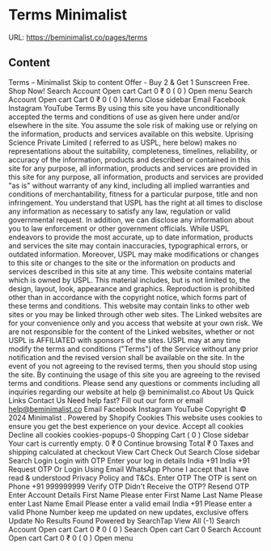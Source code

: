 # Terms  Minimalist

URL: https://beminimalist.co/pages/terms

## Content

Terms – Minimalist
Skip to content
Offer - Buy 2 & Get 1 Sunscreen Free. Shop Now!
Search
Account
Open cart
Cart
0
₹ 0
(
0
)
Open menu
Search
Account
Open cart
Cart
0
₹ 0
(
0
)
Menu
Close sidebar
Email
Facebook
Instagram
YouTube
Terms
By using this site you have unconditionally accepted the terms and conditions of use as given here under and/or elsewhere in the site.
You assume the sole risk of making use or relying on the information, products and services available on this website. Uprising Science Private Limited ( referred to as USPL, here below) makes no representations about the suitability, completeness, timelines, reliability, or accuracy of the information, products and described or contained in this site for any purpose, all information, products and services are provided in this site for any purpose, all information, products and services are provided "as is" without warranty of any kind, including all implied warranties and conditions of merchantability, fitness for a particular purpose, title and non infringement.
You understand that USPL has the right at all times to disclose any information as necessary to satisfy any law, regulation or valid governmental request. In addition, we can disclose any information about you to law enforcement or other government officials.
While USPL endeavors to provide the most accurate, up to date information, products and services the site may contain inaccuracies, typographical errors, or outdated information. Moreover, USPL may make modifications or changes to this site or changes to the site or the information on products and services described in this site at any time.
This website contains material which is owned by USPL. This material includes, but is not limited to, the design, layout, look, appearance and graphics. Reproduction is prohibited other than in accordance with the copyright notice, which forms part of these terms and conditions.
This website may contain links to other web sites or you may be linked through other web sites. The Linked websites are for your convenience only and you access that website at your own risk. We are not responsible for the content of the Linked websites, whether or not USPL is AFFILIATED with sponsors of the sites.
USPL may at any time modify the terms and conditions ("Terms") of the Service without any prior notification and the revised version shall be available on the site. In the event of you not agreeing to the revised terms, then you should stop using the site. By continuing the usage of this site you are agreeing to the revised terms and conditions.
Please send any questions or comments including all inquiries regarding our website at help
@
beminimalist.co
About Us
Quick Links
Contact Us
Need help fast? Fill out
our form
or email help@beminimalist.co
Email
Facebook
Instagram
YouTube
Copyright © 2024
Minimalist
.
Powered by Shopify
Cookies
This website uses cookies to ensure you get the best experience on your device.
Accept all cookies
Decline all cookies
cookies-popups-0
Shopping Cart
            (
0
)
Close sidebar
Your cart is currently empty.
0
₹ 0
Continue browsing
Total
₹ 0
Taxes and shipping calculated at checkout
View Cart
Check Out
Search
Close sidebar
Search
Login
Login with OTP
Enter your log in details
India
+91
India
+91
Request OTP
Or Login Using
Email
WhatsApp
Phone
I accept that I have read & understood
Privacy Policy
and T&Cs.
Enter OTP
The OTP is sent on
Phone
+91 999999999
Verify OTP
Didn't Receive the OTP?
Resend OTP
Enter Account Details
First Name
Please enter First Name
Last Name
Please enter Last Name
Email
Please enter a valid email
India
+91
Please enter a valid Phone Number
keep me updated on new updates, exclusive offers
Update
No Results Found
Powered by SearchTap
View All (-1)
Search
Account
Open cart
Cart
0
₹ 0
(
0
)
Search
Open cart
Cart
0
Search
Account
Open cart
Cart
0
₹ 0
(
0
)
Open menu
